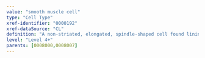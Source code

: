 ```yaml
---
value: "smooth muscle cell"
type: "Cell Type"
xref-identifier: "0000192"
xref-dataSource: "CL"
definition: "A non-striated, elongated, spindle-shaped cell found lining the digestive tract, uterus, and blood vessels. They develop from specialized myoblasts (smooth muscle myoblast)."
level: "Level 4+"
parents: [0008000,0008007]
---
```

